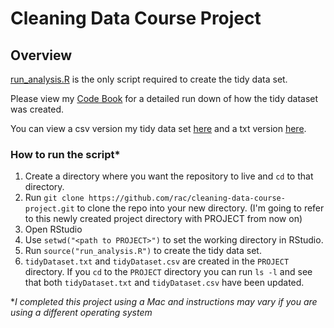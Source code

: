# Cleaning Data Course Project

## Overview

[run_analysis.R](https://github.com/rac/cleaning-data-course-project/blob/master/run_analysis.R) is the only script required to create the tidy data set.

Please view my [Code Book](https://github.com/rac/cleaning-data-course-project/blob/master/CodeBook.md) for a detailed run down of how the tidy dataset was created.

You can view a csv version my tidy data set [here](https://github.com/rac/cleaning-data-course-project/blob/master/tidyDataset.csv) and a txt version [here](https://github.com/rac/cleaning-data-course-project/blob/master/tidyDataset.txt).

### How to run the script*

1. Create a directory where you want the repository to live and `cd` to that directory.
2. Run `git clone https://github.com/rac/cleaning-data-course-project.git` to clone the repo into your new directory. (I'm going to refer to this newly created project directory with PROJECT from now on)
3. Open RStudio
4. Use `setwd("<path to PROJECT>")` to set the working directory in RStudio.
5. Run `source("run_analysis.R")` to create the tidy data set.
6. `tidyDataset.txt` and `tidyDataset.csv` are created in the `PROJECT` directory. If you `cd` to the `PROJECT` directory you can run `ls -l` and see that
	both `tidyDataset.txt` and `tidyDataset.csv` have been updated.

\**I completed this project using a Mac and instructions may vary if you are using a different operating system*



